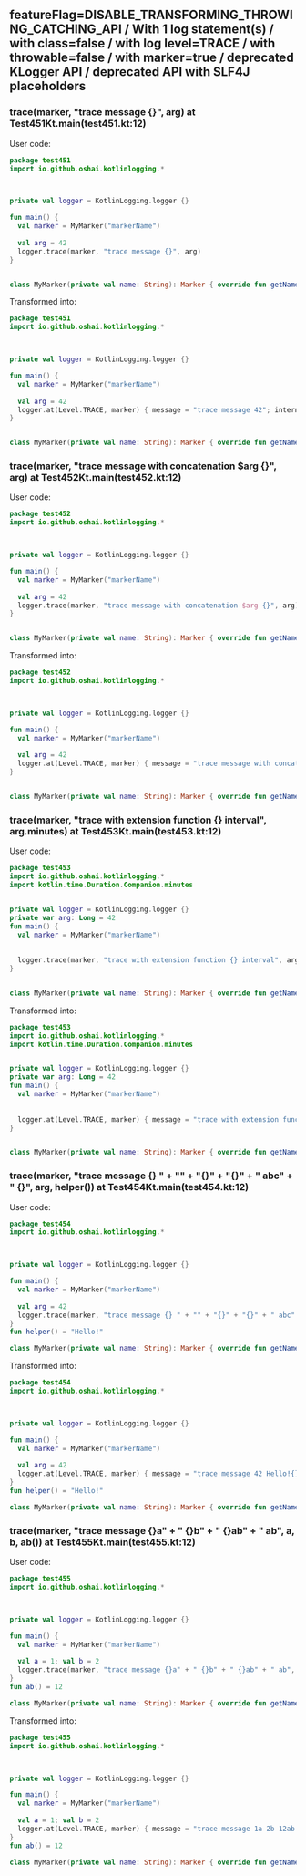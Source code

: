 ## featureFlag=DISABLE_TRANSFORMING_THROWING_CATCHING_API / With 1 log statement(s) / with class=false / with log level=TRACE / with throwable=false / with marker=true / deprecated KLogger API / deprecated API with SLF4J placeholders



###  trace(marker, "trace message {}", arg) at Test451Kt.main(test451.kt:12)

User code:
```kotlin
package test451
import io.github.oshai.kotlinlogging.*



private val logger = KotlinLogging.logger {}

fun main() {
  val marker = MyMarker("markerName")
  
  val arg = 42
  logger.trace(marker, "trace message {}", arg)
}


class MyMarker(private val name: String): Marker { override fun getName() = name }

```
  
Transformed into:
```kotlin
package test451
import io.github.oshai.kotlinlogging.*



private val logger = KotlinLogging.logger {}

fun main() {
  val marker = MyMarker("markerName")
  
  val arg = 42
  logger.at(Level.TRACE, marker) { message = "trace message 42"; internalCompilerData = KLoggingEventBuilder.InternalCompilerData(messageTemplate = ""trace message {}"", className = "test451.Test451Kt", methodName = "main", fileName = "test451.kt", lineNumber = 12)
}


class MyMarker(private val name: String): Marker { override fun getName() = name }

```

###  trace(marker, "trace message with concatenation $arg {}", arg) at Test452Kt.main(test452.kt:12)

User code:
```kotlin
package test452
import io.github.oshai.kotlinlogging.*



private val logger = KotlinLogging.logger {}

fun main() {
  val marker = MyMarker("markerName")
  
  val arg = 42
  logger.trace(marker, "trace message with concatenation $arg {}", arg)
}


class MyMarker(private val name: String): Marker { override fun getName() = name }

```
  
Transformed into:
```kotlin
package test452
import io.github.oshai.kotlinlogging.*



private val logger = KotlinLogging.logger {}

fun main() {
  val marker = MyMarker("markerName")
  
  val arg = 42
  logger.at(Level.TRACE, marker) { message = "trace message with concatenation 42 42"; internalCompilerData = KLoggingEventBuilder.InternalCompilerData(messageTemplate = ""trace message with concatenation $arg {}"", className = "test452.Test452Kt", methodName = "main", fileName = "test452.kt", lineNumber = 12)
}


class MyMarker(private val name: String): Marker { override fun getName() = name }

```

###  trace(marker, "trace with extension function {} interval", arg.minutes) at Test453Kt.main(test453.kt:12)

User code:
```kotlin
package test453
import io.github.oshai.kotlinlogging.*
import kotlin.time.Duration.Companion.minutes


private val logger = KotlinLogging.logger {}
private var arg: Long = 42
fun main() {
  val marker = MyMarker("markerName")
  
  
  logger.trace(marker, "trace with extension function {} interval", arg.minutes)
}


class MyMarker(private val name: String): Marker { override fun getName() = name }

```
  
Transformed into:
```kotlin
package test453
import io.github.oshai.kotlinlogging.*
import kotlin.time.Duration.Companion.minutes


private val logger = KotlinLogging.logger {}
private var arg: Long = 42
fun main() {
  val marker = MyMarker("markerName")
  
  
  logger.at(Level.TRACE, marker) { message = "trace with extension function 42m interval"; internalCompilerData = KLoggingEventBuilder.InternalCompilerData(messageTemplate = ""trace with extension function {} interval"", className = "test453.Test453Kt", methodName = "main", fileName = "test453.kt", lineNumber = 12)
}


class MyMarker(private val name: String): Marker { override fun getName() = name }

```

###  trace(marker, "trace message {} " + "" + "{}" + "{}" + " abc" + " {}", arg, helper()) at Test454Kt.main(test454.kt:12)

User code:
```kotlin
package test454
import io.github.oshai.kotlinlogging.*



private val logger = KotlinLogging.logger {}

fun main() {
  val marker = MyMarker("markerName")
  
  val arg = 42
  logger.trace(marker, "trace message {} " + "" + "{}" + "{}" + " abc" + " {}", arg, helper())
}
fun helper() = "Hello!"

class MyMarker(private val name: String): Marker { override fun getName() = name }

```
  
Transformed into:
```kotlin
package test454
import io.github.oshai.kotlinlogging.*



private val logger = KotlinLogging.logger {}

fun main() {
  val marker = MyMarker("markerName")
  
  val arg = 42
  logger.at(Level.TRACE, marker) { message = "trace message 42 Hello!{} abc {}"; internalCompilerData = KLoggingEventBuilder.InternalCompilerData(messageTemplate = ""trace message {} " + "" + "{}" + "{}" + " abc" + " {}"", className = "test454.Test454Kt", methodName = "main", fileName = "test454.kt", lineNumber = 12)
}
fun helper() = "Hello!"

class MyMarker(private val name: String): Marker { override fun getName() = name }

```

###  trace(marker, "trace message {}a" + " {}b" + " {}ab" + " ab", a, b, ab()) at Test455Kt.main(test455.kt:12)

User code:
```kotlin
package test455
import io.github.oshai.kotlinlogging.*



private val logger = KotlinLogging.logger {}

fun main() {
  val marker = MyMarker("markerName")
  
  val a = 1; val b = 2
  logger.trace(marker, "trace message {}a" + " {}b" + " {}ab" + " ab", a, b, ab())
}
fun ab() = 12

class MyMarker(private val name: String): Marker { override fun getName() = name }

```
  
Transformed into:
```kotlin
package test455
import io.github.oshai.kotlinlogging.*



private val logger = KotlinLogging.logger {}

fun main() {
  val marker = MyMarker("markerName")
  
  val a = 1; val b = 2
  logger.at(Level.TRACE, marker) { message = "trace message 1a 2b 12ab ab"; internalCompilerData = KLoggingEventBuilder.InternalCompilerData(messageTemplate = ""trace message {}a" + " {}b" + " {}ab" + " ab"", className = "test455.Test455Kt", methodName = "main", fileName = "test455.kt", lineNumber = 12)
}
fun ab() = 12

class MyMarker(private val name: String): Marker { override fun getName() = name }

```
